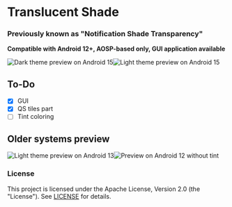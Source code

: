 # Translucent Shade
### Previously known as "Notification Shade Transparency"

**Compatible with Android 12+, AOSP-based only, GUI application available**

![Dark theme preview on Android 15](https://raw.githubusercontent.com/AsyJAIZ/Notification-Shade-Transparency/refs/heads/main/notifshade15d.png)![Light theme preview on Android 15](https://raw.githubusercontent.com/AsyJAIZ/Notification-Shade-Transparency/refs/heads/main/notifshade15l.png)

## To-Do
- [x] GUI
- [x] QS tiles part
- [ ] Tint coloring

## Older systems preview
![Light theme preview on Android 13](https://raw.githubusercontent.com/AsyJAIZ/Notification-Shade-Transparency/refs/heads/main/notifshade13.png)![Preview on Android 12 without tint](https://raw.githubusercontent.com/AsyJAIZ/Notification-Shade-Transparency/refs/heads/main/notifshade.png "Preview on Android 12 without tint")

### License
This project is licensed under the Apache License, Version 2.0 (the "License"). See [LICENSE](https://github.com/AsyJAIZ/Notification-Shade-Transparency/blob/main/LICENSE) for details.
